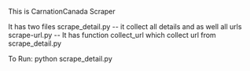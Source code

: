 This is CarnationCanada Scraper 

It has two files 
scrape_detail.py -- it collect all details and as well all urls 
scrape-url.py -- It has function collect_url which collect url from scrape_detail.py 

To Run:
python scrape_detail.py 